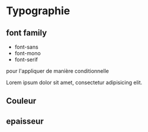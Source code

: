 # Typographie

## font family

- font-sans
- font-mono
- font-serif

pour l'appliquer de manière conditionnelle 

  <p class="font-sans hover:font-serif">
    Lorem ipsum dolor sit amet, consectetur adipisicing elit.
  </p>


## Couleur 

## epaisseur 

## 